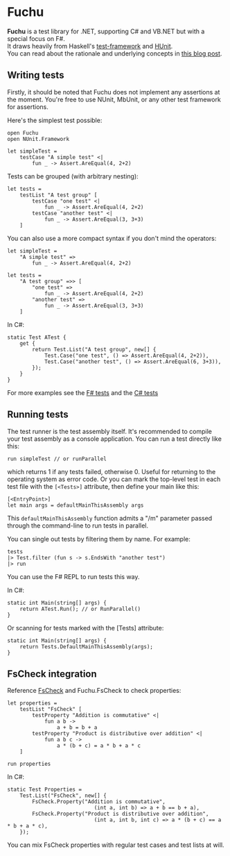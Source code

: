 # Fuchu #

**Fuchu** is a test library for .NET, supporting C# and VB.NET but with a special focus on F#.   
It draws heavily from Haskell's [test-framework](http://batterseapower.github.com/test-framework/) and [HUnit](http://hunit.sourceforge.net/).   
You can read about the rationale and underlying concepts in [this blog post](http://bugsquash.blogspot.com/2012/06/fuchu-functional-test-library-for-net.html).

## Writing tests ##

Firstly, it should be noted that Fuchu does not implement any assertions at the moment. You're free to use NUnit, MbUnit, or any other test framework for assertions.

Here's the simplest test possible:


    open Fuchu
    open NUnit.Framework

    let simpleTest = 
        testCase "A simple test" <| 
            fun _ -> Assert.AreEqual(4, 2+2)

Tests can be grouped (with arbitrary nesting):

    let tests = 
        testList "A test group" [
            testCase "one test" <|
                fun _ -> Assert.AreEqual(4, 2+2)
            testCase "another test" <|
                fun _ -> Assert.AreEqual(3, 3+3)
        ]

You can also use a more compact syntax if you don't mind the operators:

    let simpleTest = 
        "A simple test" =>
            fun _ -> Assert.AreEqual(4, 2+2)

    let tests = 
        "A test group" =>> [
            "one test" =>
                fun _ -> Assert.AreEqual(4, 2+2)
            "another test" =>
                fun _ -> Assert.AreEqual(3, 3+3)
        ]
        
In C#:

    static Test ATest {
        get {
            return Test.List("A test group", new[] {
                Test.Case("one test", () => Assert.AreEqual(4, 2+2)),
                Test.Case("another test", () => Assert.AreEqual(6, 3+3)),
            });
        }
    }
    
For more examples see the [F# tests](https://github.com/mausch/Fuchu/blob/master/Fuchu.Tests/Tests.fs) and the [C# tests](https://github.com/mausch/Fuchu/blob/master/Fuchu.CSharpTests/Program.cs)


## Running tests ##

The test runner is the test assembly itself. It's recommended to compile your test assembly as a console application. You can run a test directly like this:

    run simpleTest // or runParallel
    
which returns 1 if any tests failed, otherwise 0. Useful for returning to the operating system as error code. Or you can mark the top-level test in each test file with the `[<Tests>]` attribute, then define your main like this:

    [<EntryPoint>]
    let main args = defaultMainThisAssembly args
    
This `defaultMainThisAssembly` function admits a "/m" parameter passed through the command-line to run tests in parallel.
    
You can single out tests by filtering them by name. For example:

    tests
    |> Test.filter (fun s -> s.EndsWith "another test")
    |> run

You can use the F# REPL to run tests this way.

In C#:

    static int Main(string[] args) {
        return ATest.Run(); // or RunParallel()
    }

Or scanning for tests marked with the [Tests] attribute:

    static int Main(string[] args) {
        return Tests.DefaultMainThisAssembly(args);
    }

## FsCheck integration ##

Reference [FsCheck](http://fscheck.codeplex.com/) and Fuchu.FsCheck to check properties:

    let properties = 
        testList "FsCheck" [
            testProperty "Addition is commutative" <|
                fun a b -> 
                    a + b = b + a
            testProperty "Product is distributive over addition" <|
                fun a b c -> 
                    a * (b + c) = a * b + a * c
        ]

    run properties
    
In C#:

    static Test Properties =
        Test.List("FsCheck", new[] {
            FsCheck.Property("Addition is commutative",
                                (int a, int b) => a + b == b + a),
            FsCheck.Property("Product is distributive over addition",
                                (int a, int b, int c) => a * (b + c) == a * b + a * c),
        });

You can mix FsCheck properties with regular test cases and test lists at will.
